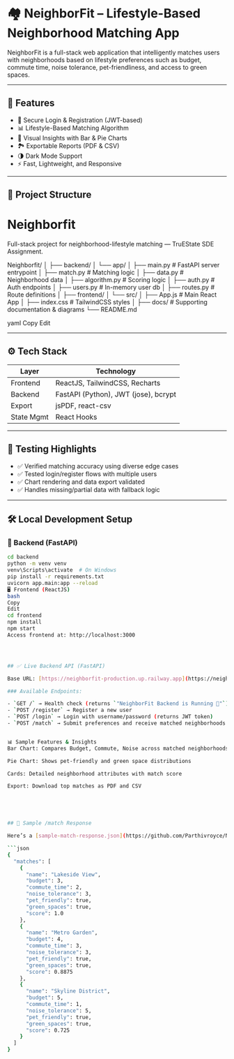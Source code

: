 # 🏘️ NeighborFit – Lifestyle-Based Neighborhood Matching App

NeighborFit is a full-stack web application that intelligently matches users with neighborhoods based on lifestyle preferences such as budget, commute time, noise tolerance, pet-friendliness, and access to green spaces.

---


## 🚀 Features

- 🔐 Secure Login & Registration (JWT-based)
- 📊 Lifestyle-Based Matching Algorithm
- 📍 Visual Insights with Bar & Pie Charts
- 🏞️ Exportable Reports (PDF & CSV)
- 🌗 Dark Mode Support
- ⚡ Fast, Lightweight, and Responsive

---

## 📁 Project Structure

# Neighborfit
Full-stack project for neighborhood-lifestyle matching — TruEState SDE Assignment.

Neighborfit/
│
├── backend/
│ └── app/
│ ├── main.py # FastAPI server entrypoint
│ ├── match.py # Matching logic
│ ├── data.py # Neighborhood data
│ ├── algorithm.py # Scoring logic
│ ├── auth.py # Auth endpoints
│ ├── users.py # In-memory user db
│ ├── routes.py # Route definitions
│
├── frontend/
│ └── src/
│ ├── App.js # Main React App
│ ├── index.css # TailwindCSS styles
│
├── docs/ # Supporting documentation & diagrams
└── README.md

yaml
Copy
Edit

---

## ⚙️ Tech Stack

| Layer      | Technology                        |
|------------|-----------------------------------|
| Frontend   | ReactJS, TailwindCSS, Recharts    |
| Backend    | FastAPI (Python), JWT (jose), bcrypt |
| Export     | jsPDF, react-csv                  |
| State Mgmt | React Hooks                       |

---

## 🧪 Testing Highlights

- ✅ Verified matching accuracy using diverse edge cases
- ✅ Tested login/register flows with multiple users
- ✅ Chart rendering and data export validated
- ✅ Handles missing/partial data with fallback logic

---

## 🛠️ Local Development Setup

### 🔧 Backend (FastAPI)

```bash
cd backend
python -m venv venv
venv\Scripts\activate  # On Windows
pip install -r requirements.txt
uvicorn app.main:app --reload
🖥️ Frontend (ReactJS)
bash
Copy
Edit
cd frontend
npm install
npm start
Access frontend at: http://localhost:3000




## ✅ Live Backend API (FastAPI)

Base URL: [https://neighborfit-production.up.railway.app](https://neighborfit-production.up.railway.app)

### Available Endpoints:

- `GET /` → Health check (returns `"NeighborFit Backend is Running 🚀"`)
- `POST /register` → Register a new user
- `POST /login` → Login with username/password (returns JWT token)
- `POST /match` → Submit preferences and receive matched neighborhoods


📊 Sample Features & Insights
Bar Chart: Compares Budget, Commute, Noise across matched neighborhoods

Pie Chart: Shows pet-friendly and green space distributions

Cards: Detailed neighborhood attributes with match score

Export: Download top matches as PDF and CSV





## 🧾 Sample /match Response

Here’s a [sample-match-response.json](https://github.com/Parthivroyce/Neighborfit/blob/main/docs/sample-match-response.json) file showcasing the actual API response from the `/match` endpoint.

```json
{
  "matches": [
    {
      "name": "Lakeside View",
      "budget": 3,
      "commute_time": 2,
      "noise_tolerance": 3,
      "pet_friendly": true,
      "green_spaces": true,
      "score": 1.0
    },
    {
      "name": "Metro Garden",
      "budget": 4,
      "commute_time": 3,
      "noise_tolerance": 3,
      "pet_friendly": true,
      "green_spaces": true,
      "score": 0.8875
    },
    {
      "name": "Skyline District",
      "budget": 5,
      "commute_time": 1,
      "noise_tolerance": 5,
      "pet_friendly": true,
      "green_spaces": true,
      "score": 0.725
    }
  ]
}

